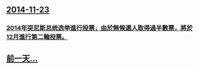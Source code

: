 ## [2014-11-23](/zh/news/2014/11/23/index.md)

### [2014年突尼斯总统选举進行投票，由於無候選人取得過半數票，將於12月進行第二輪投票。](/zh/news/2014/11/23/2014年突尼斯总统选举進行投票-由於無候選人取得過半數票-將於12月進行第二輪投票.md)
## [前一天...](/zh/news/2014/11/18/index.md)

